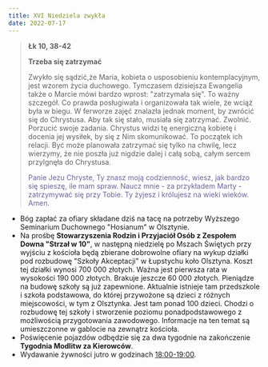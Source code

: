 ```yaml
---
title: XVI Niedziela zwykła
date: 2022-07-17
---
```


> **Łk 10, 38-42**
>
> **Trzeba się zatrzymać**
>
> Zwykło się sądzić,że Maria, kobieta o usposobieniu kontemplacyjnym, jest wzorem życia duchowego. Tymczasem dzisiejsza Ewangelia także o Marcie mówi bardzo wprost: "zatrzymała się". To ważny szczegół. Co prawda posługiwała i organizowała tak wiele, że wciąż była w biegu. W ferworze zajęć znalazła jednak moment, by zwrócić się do Chrystusa. Aby tak się stało, musiała się zatrzymać. Zwolnić. Porzucić swoje zadania. Chrystus widzi tę energiczną kobietę i docenia jej wysiłek, by się z Nim skomunikować. To początek ich relacji. Być może planowała zatrzymać się tylko na chwilę, lecz wierzymy, że nie poszła już nigdzie dalej i całą sobą, całym sercem przylgnęła do Chrystusa.
>
> <span style="color: #666699;"> Panie Jezu Chryste, Ty znasz moją codzienność, wiesz, jak bardzo się spieszę, ile mam spraw. Naucz mnie - za przykładem Marty - zatrzymywać się przy Tobie. Ty żyjesz i królujesz na wieki wieków. Amen.
> &nbsp;

- Bóg zapłać za ofiary składane dziś na tacę na potrzeby Wyższego Seminarium Duchownego "Hosianum" w Olsztynie.
- Na prośbę **Stowarzyszenia Rodzin i Przyjaciół Osób z Zespołem Downa "Strzał w 10"**, w następną niedzielę po Mszach Świętych przy wyjściu z kościoła będą zbierane dobrowolne ofiary na wykup działki pod rozbudowę "Szkoły Akceptacji" w Łupstychu koło Olsztyna. Koszt tej działki wynosi 700 000 złotych. Ważna jest pierwsza rata w wysokości 190 000 złotych. Brakuje jeszcze 60 000 złotych. Pieniądze na budowę szkoły są już zapewnione. Aktualnie istnieje tam przedszkole i szkoła podstawowa, do której przywożone są dzieci z różnych miejscowości, w tym z Olsztynka. Jest tam ponad 100 dzieci. Chodzi o rozbudowę tej szkoły i stworzenie poziomu ponadpodstawowego z możliwością przygotowania zawodowego. Informacje na ten temat są umieszczonne w gablocie na zewnątrz kościoła.
- Poświęcenie pojazdów odbędzie się za dwa tygodnie na zakończenie **Tygodnia Modlitw za Kierowców**.
- Wydawanie żywności jutro w godzinach <u>18:00-19:00</u>.
